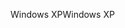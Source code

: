 <span data-ttu-id="efece-101">Windows XP</span><span class="sxs-lookup"><span data-stu-id="efece-101">Windows XP</span></span>